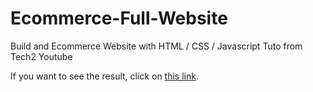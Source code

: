 # Ecommerce-Full-Website

Build and Ecommerce Website with HTML / CSS / Javascript
Tuto from Tech2 Youtube

If you want to see the result, click on [this link](https://htmlpreview.github.io/?https://raw.githubusercontent.com/Crypt0nic0/Ecommerce-Full-Website/main/index.html).